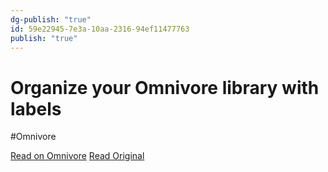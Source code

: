 ```yaml
---
dg-publish: "true"
id: 59e22945-7e3a-10aa-2316-94ef11477763
publish: "true"
---
```


# Organize your Omnivore library with labels
#Omnivore

[Read on Omnivore](https://omnivore.app/me/organize-your-omnivore-library-with-labels-18690ef8496)
[Read Original](https://blog.omnivore.app/p/organize-your-omnivore-library-with)